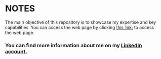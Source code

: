 # NOTES

The main objective of this repository is to showcase my expertise and key capabilities.
You can access the web page by clicking [this link:](https://bryndelltorio.github.io/online-profile/) to access the web page.

### You can find more information about me on my [LinkedIn account.](https://www.linkedin.com/in/bryndell-torio-b3202a119/)
